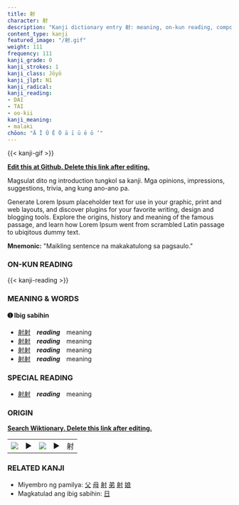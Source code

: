 ```yaml
---
title: 射
character: 射
description: "Kanji dictionary entry 射: meaning, on-kun reading, compounds, origin, related kanji"
content_type: kanji
featured_image: "/射.gif"
weight: 111
frequency: 111
kanji_grade: 0
kanji_strokes: 1
kanji_class: Jōyō
kanji_jlpt: N1
kanji_radical: 
kanji_reading: 
- DAI
- TAI
- oo-kii
kanji_meaning:
- malaki
chōon: "Ā Ī Ū Ē Ō ā ī ū ē ō ’"
---
```

[//]: # (Don't edit the line below. Kanji animated GIF code is automatically generated.)
{{< kanji-gif >}}

[//]: # (Edit below this line.)

**[Edit this at Github. Delete this link after editing.](https://github.com/tim0g/tim/tree/main/content/kanji/射/index.md)**

Magsulat dito ng introduction tungkol sa kanji. Mga opinions, impressions, suggestions, trivia, ang kung ano-ano pa.

Generate Lorem Ipsum placeholder text for use in your graphic, print and web layouts, and discover plugins for your favorite writing, design and blogging tools. Explore the origins, history and meaning of the famous passage, and learn how Lorem Ipsum went from scrambled Latin passage to ubiqitous dummy text.
 
**Mnemonic:** "Maikling sentence na makakatulong sa pagsaulo."

### ON-KUN READING

[//]: # (Don't edit the line below. ON-KUN READING code is automatically generated.)
{{< kanji-reading >}}

### MEANING & WORDS

#### ➊ **Ibig sabihin**
  - [射](../射)[射](../射)　***reading***　meaning
  - [射](../射)[射](../射)　***reading***　meaning
  - [射](../射)[射](../射)　***reading***　meaning
  - [射](../射)[射](../射)　***reading***　meaning

### SPECIAL READING
  - [射](../射)[射](../射)　***reading***　meaning

### ORIGIN

**[Search Wiktionary. Delete this link after editing.](https://wiktionary.org/wiki/射)**
<table class="kanji-table"><tr><td>
<img src="60px-射-bronze.svg.png">
</td><td>▶</td><td>
<img src="60px-射-oracle.svg.png">
</td><td>▶</td>
<td class="kanji-origin">射</td>
</tr></table>

### RELATED KANJI
- Miyembro ng pamilya: [父](../父) [母](../母) [射](../射) [弟](../弟) [射](../射) [娘](../娘)
- Magkatulad ang ibig sabihin: [日](../日)

